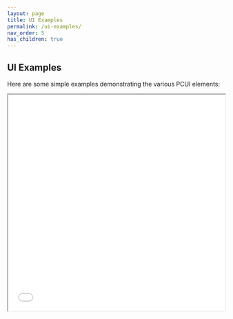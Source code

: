 ```yaml
---
layout: page
title: UI Examples
permalink: /ui-examples/
nav_order: 5
has_children: true
---
```


## UI Examples

Here are some simple examples demonstrating the various PCUI elements:

<iframe src="examples.html" width="100%" height="500px"></iframe>
